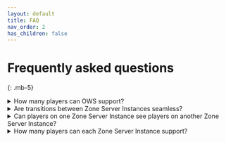 ```yaml
---
layout: default
title: FAQ
nav_order: 2
has_children: false
---
```


# Frequently asked questions
{: .mb-5}

<details markdown="block">
  <summary class="fs-5 mb-3">
    How many players can OWS support?
  </summary>

With OWS 2 our goal is to support 100,000 concurrent players or more. This will be heavily dependent on your game and server hardware.
</details>

<details markdown="block">
  <summary class="fs-5 mb-3">
    Are transitions between Zone Server Instances seamless?
  </summary>

Seamless transitions are not currently supported in OWS 2. While seamless transitions are achievable, by default Unreal Engine does not support it. OWS uses Unreal Engine's client travel system which by default unloads the current map before loading the new one.
</details>

<details markdown="block">
  <summary class="fs-5 mb-3">
    Can players on one Zone Server Instance see players on another Zone Server Instance?
  </summary>

This is not supported by default, but there is nothing stopping you from sending data between the Zone Server Instances to achieve this.  This may be something OWS 2 addresses in the future.
</details>

<details markdown="block">
  <summary class="fs-5 mb-3">
    How many players can each Zone Server Instance support?
  </summary>

As OWS 2 is using Unreal Engine's instance server, you are limited by whatever limitations Unreal Engine's server instances have.  OWS 2 does nothing to change this as OWS 2 is not a Game server.  Epic released a [video](https://www.youtube.com/watch?v=CDnNAAzgltw) about optimizing the Data which gets send from and to the server using a custom Replication Graph. Fortnite, for example, supports up to 100 players per Zone Instance.
</details>
